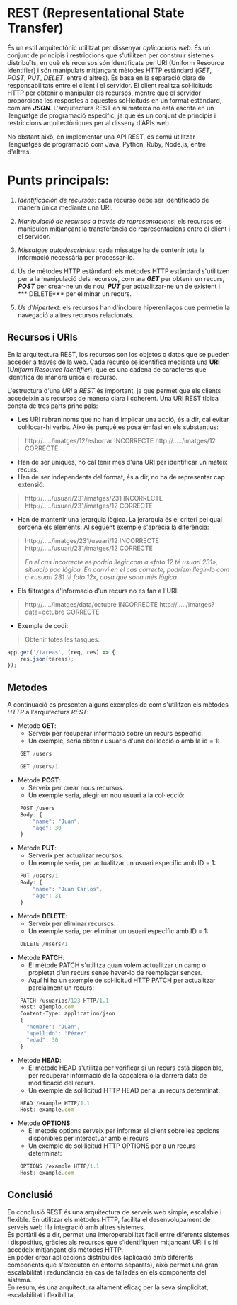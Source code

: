 ﻿# REST (Representational State Transfer)

És un estil arquitectònic utilitzat per dissenyar *aplicacions web*. És un conjunt de principis i restriccions que s'utilitzen per construir sistemes distribuïts, en què els recursos són identificats per URI (Uniform Resource Identifier) ​​i són manipulats mitjançant mètodes HTTP estàndard (*GET*, *POST*, *PUT*, *DELET*, entre d'altres).
És basa en la separació clara de responsabilitats entre el client i el servidor. El client realitza sol·licituds HTTP per obtenir o manipular els recursos, mentre que el servidor proporciona les respostes a aquestes sol·licituds en un format estàndard, com ara ***JSON***.
L'arquitectura REST en si mateixa no està escrita en un llenguatge de programació específic, ja que és un conjunt de principis i restriccions arquitectòniques per al disseny d'APIs web.

No obstant això, en implementar una API REST, és comú utilitzar llenguatges de programació com Java, Python, Ruby, Node.js, entre d'altres.
# Punts principals:

1.  *Identificación de recursos*: cada recurso debe ser identificado de manera única mediante una URI.

2. *Manipulació de recursos a través de representacions*: els recursos es manipulen mitjançant la transferència de representacions entre el client i el servidor.

3. *Missatges autodescriptius*: cada missatge ha de contenir tota la informació necessària per processar-lo.

4. Ús de mètodes HTTP estàndard: els mètodes HTTP estàndard s'utilitzen per a la manipulació dels recursos, com ara ***GET*** per obtenir un recurs, ***POST*** per crear-ne un de nou, ***PUT*** per actualitzar-ne un de existent i *** DELETE*** per eliminar un recurs. 

5. *Ús d'hipertext*: els recursos han d'incloure hiperenllaços que permetin la navegació a altres recursos relacionats. 

##   Recursos i URIs

En la arquitectura REST, los recursos son los objetos o datos que se pueden acceder a través de la web. Cada recurso se identifica mediante una **URI** (*Uniform Resource Identifier*), que es una cadena de caracteres que identifica de manera única el recurso.

L'estructura d'una *URI* a *REST* és important, ja que permet que els clients accedeixin als recursos de manera clara i coherent. Una URI REST típica consta de tres parts principals:

-  Les URI rebran noms que no han d'implicar una acció, és a dir, cal evitar col·locar-hi verbs. Això és perquè es posa èmfasi en els substantius:
>http://...../imatges/12/esborrar INCORRECTE
>http://...../imatges/12 CORRECTE
- Han de ser úniques, no cal tenir més d'una URI per identificar un mateix recurs.
- Han de ser independents del format, és a dir, no ha de representar cap extensió:
>http://...../usuari/231/imatges/231 INCORRECTE
>http://...../usuari/231/imatges/12 CORRECTE 
- Han de mantenir una jerarquia lògica. La jerarquia és el criteri pel qual sordena els elements. Al següent exemple s'aprecia la diferència:
>http://...../imatges/231/usuari/12 INCORRECTE
>http://...../usuari/231/imatges/12 CORRECTE
>
>*En el cas incorrecte es podria llegir com a «foto 12 té usuari 231», situació poc lògica. En canvi en el cas correcte, podríem llegir-lo com a «usuari 231 té foto 12», cosa que sona més lògica.*
- Els filtratges d'informació d'un recurs no es fan a l'URI:
>http://...../imatges/data/octubre INCORRECTE
>http://...../imatges?data=octubre CORRECTE
- Exemple de codi:
>Obtenir totes les tasques:
```javascript
app.get('/tareas', (req, res) => {
	res.json(tareas);
});
```

## Metodes

A continuació es presenten alguns exemples de com s'utilitzen els mètodes *HTTP* a l'arquitectura *REST*:

- Mètode **GET**:
	- Serveix per recuperar informació sobre un recurs específic.
	- Un exemple, seria obtenir usuaris d'una col·lecció o amb la id = 1:
```javascript
	GET /users
```
```javascript
	GET /users/1
```
- Mètode **POST**:
	- Serveix per crear nous recursos.
	- Un exemple seria, afegir un nou usuari a la col·lecció:
```javascript
	POST /users
	Body: {
	    "name": "Juan",
	    "age": 30
	}
```
- Mètode **PUT**:
	- Serverix per actualizar recursos.
	- Un exemple seria, per actualitzar un usuari específic amb ID = 1:
```javascript
	PUT /users/1
	Body: {
	    "name": "Juan Carlos",
	    "age": 31
	}
```
- Mètode **DELETE**:
	- Serveix per eliminar recursos.
	- Un exemple seria, per eliminar un usuari específic amb ID = 1:
```javascript
	DELETE /users/1
```
- Mètode **PATCH**:
	- El mètode PATCH s'utilitza quan volem actualitzar un camp o propietat d'un recurs sense haver-lo de reemplaçar sencer.
	- Aquí hi ha un exemple de sol·licitud HTTP PATCH per actualitzar parcialment un recurs:
```javascript
	PATCH /usuarios/123 HTTP/1.1
	Host: ejemplo.com
	Content-Type: application/json
	{
	  "nombre": "Juan",
	  "apellido": "Pérez",
	  "edad": 30
	}
```
- Mètode **HEAD**:
	- El mètode HEAD s'utilitza per verificar si un recurs està disponible, per recuperar informació de la capçalera o la darrera data de modificació del recurs.
	- Un exemple de sol·licitud HTTP HEAD per a un recurs determinat:
```javascript
	HEAD /example HTTP/1.1
	Host: example.com
```
- Mètode **OPTIONS**:
	- El metode options serveix per informar el client sobre les opcions disponibles per interactuar amb el recurs
	- Un exemple de sol·licitud HTTP OPTIONS per a un recurs determinat:
```javascript
	OPTIONS /example HTTP/1.1
	Host: example.com
```
## Conclusió
En conclusió REST és una arquitectura de serveis web simple, escalable i flexible. En utilitzar els mètodes HTTP, facilita el desenvolupament de serveis web i la integració amb altres sistemes.  
És portàtil és a dir, permet una interoperabilitat fàcil entre diferents sistemes i dispositius, gràcies als recursos que s'identifiquen mitjançant URI i s'hi accedeix mitjançant els mètodes HTTP.  
En poder crear aplicacions distribuïdes (aplicació amb diferents components que s'executen en entorns separats), això permet una gran escalabilitat i redundància en cas de fallades en els components del sistema.  
En resum, és una arquitectura altament eficaç per la seva simplicitat, escalabilitat i flexibilitat.
